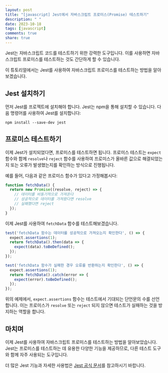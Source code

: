 ```yaml
---
layout: post
title: "[javascript] Jest에서 자바스크립트 프로미스(Promise) 테스트하기"
description: " "
date: 2023-10-18
tags: [javascript]
comments: true
share: true
---
```


Jest는 자바스크립트 코드를 테스트하기 위한 강력한 도구입니다. 이를 사용하면 자바스크립트 프로미스를 테스트하는 것도 간단하게 할 수 있습니다.

이 튜토리얼에서는 Jest를 사용하여 자바스크립트 프로미스를 테스트하는 방법을 알아보겠습니다.

## Jest 설치하기

먼저 Jest를 프로젝트에 설치해야 합니다. Jest는 npm을 통해 설치할 수 있습니다. 다음 명령어를 사용하여 Jest를 설치합니다:

```shell
npm install --save-dev jest
```

## 프로미스 테스트하기

이제 Jest가 설치되었다면, 프로미스를 테스트하면 됩니다. 프로미스 테스트는 `expect` 함수와 함께 `resolve`나 `reject` 함수를 사용하여 프로미스가 올바른 값으로 해결되었는지 또는 오류가 발생했는지를 확인하는 방식으로 진행됩니다.

예를 들어, 다음과 같은 프로미스 함수가 있다고 가정해봅시다:

```javascript
function fetchData() {
  return new Promise((resolve, reject) => {
    // 데이터를 비동기적으로 가져온다
    // 성공적으로 데이터를 가져왔다면 resolve
    // 실패했다면 reject
  });
}
```

이제 Jest를 사용하여 `fetchData` 함수를 테스트해보겠습니다.

```javascript
test('fetchData 함수는 데이터를 성공적으로 가져오는지 확인한다', () => {
  expect.assertions(1);
  return fetchData().then(data => {
    expect(data).toBeDefined();
  });
});

test('fetchData 함수가 실패한 경우 오류를 반환하는지 확인한다', () => {
  expect.assertions(1);
  return fetchData().catch(error => {
    expect(error).toBeDefined();
  });
});
```

위의 예제에서, `expect.assertions` 함수는 테스트에서 기대되는 단언문의 수를 선언합니다. 이는 프로미스가 `resolve` 또는 `reject` 되지 않으면 테스트가 실패하는 것을 방지하는 역할을 합니다.

## 마치며

이제 Jest를 사용하여 자바스크립트 프로미스를 테스트하는 방법을 알아보았습니다. Jest는 프로미스를 테스트하는 데 유용한 다양한 기능을 제공하므로, 다른 테스트 도구와 함께 자주 사용되는 도구입니다.

더 많은 Jest 기능과 자세한 사용법은 [Jest 공식 문서](https://jestjs.io/)를 참고하시기 바랍니다.